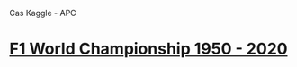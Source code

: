 Cas Kaggle - APC
# [F1 World Championship 1950 - 2020](https://www.kaggle.com/datasets/rohanrao/formula-1-world-championship-1950-2020)

